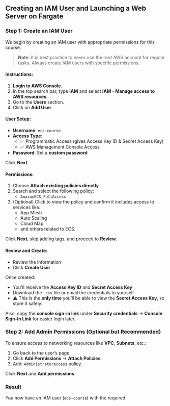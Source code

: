 ## Creating an IAM User and Launching a Web Server on Fargate

### Step 1: Create an IAM User

We begin by creating an IAM user with appropriate permissions for this course.

> **Note**: It is best practice to never use the root AWS account for regular tasks. Always create IAM users with specific permissions.

#### Instructions:

1. **Login to AWS Console**.
2. In the top search bar, type **IAM** and select **IAM - Manage access to AWS resources**.
3. Go to the **Users** section.
4. Click on **Add User**.

#### User Setup:

- **Username**: `ecs-course`
- **Access Type**:
  - ✅ Programmatic Access (gives Access Key ID & Secret Access Key)
  - ✅ AWS Management Console Access
- **Password**: Set a **custom password**

Click **Next**.

#### Permissions:

1. Choose **Attach existing policies directly**.
2. Search and select the following policy:
   - `AmazonECS_FullAccess`
3. (Optional) Click to view the policy and confirm it includes access to services like:
   - App Mesh
   - Auto Scaling
   - Cloud Map
   - and others related to ECS.

Click **Next**, skip adding tags, and proceed to **Review**.

#### Review and Create:

- Review the information
- Click **Create User**

Once created:

- You'll receive the **Access Key ID** and **Secret Access Key**
- Download the `.csv` file or email the credentials to yourself
- ⚠️ This is the **only time** you’ll be able to view the **Secret Access Key**, so store it safely.

Also, copy the **console sign-in link** under **Security credentials** → **Console Sign-In Link** for easier login later.

### Step 2: Add Admin Permissions (Optional but Recommended)

To ensure access to networking resources like **VPC**, **Subnets**, etc.:

1. Go back to the user’s page.
2. Click **Add Permissions** → **Attach Policies**.
3. Add: `AdministratorAccess` policy.

Click **Next** and **Add permissions**.

### Result

You now have an IAM user (`ecs-course`) with the required
